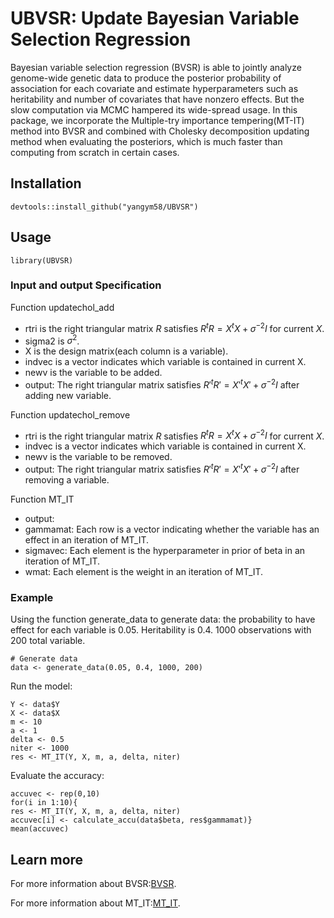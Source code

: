 # UBVSR: Update Bayesian Variable Selection Regression

Bayesian variable selection regression (BVSR) is able to jointly analyze genome-wide genetic data to produce the posterior probability of association for each covariate and estimate hyperparameters such as heritability and number of covariates that have nonzero effects. But the slow computation via MCMC hampered its wide-spread usage. In this package, we incorporate the Multiple-try importance tempering(MT-IT) method into BVSR and combined with Cholesky decomposition updating method when evaluating the posteriors, which is much faster than computing from scratch in certain cases.

## Installation
```{r eval = FALSE}
devtools::install_github("yangym58/UBVSR")
```

## Usage
```{r eval = False}
library(UBVSR)
```

### Input and output Specification
Function updatechol_add
- rtri is the right triangular matrix $R$ satisfies $R^tR=X^tX+\sigma^{-2}I$ for current $X$.
- sigma2 is $\sigma^2$.
- X is the design matrix(each column is a variable).
- indvec is a vector indicates which variable is contained in current X.
- newv is the variable to be added.
- output: The right triangular matrix satisfies $R'^tR'=X'^tX'+\sigma^{-2}I$ after adding new variable.

Function updatechol_remove
- rtri is the right triangular matrix $R$ satisfies $R^tR=X^tX+\sigma^{-2}I$ for current $X$.
- indvec is a vector indicates which variable is contained in current X.
- newv is the variable to be removed.
- output: The right triangular matrix satisfies $R'^tR'=X'^tX'+\sigma^{-2}I$ after removing a variable.

Function MT_IT 
- output:
- gammamat: Each row is a vector indicating whether the variable has an effect in an iteration of MT_IT.
- sigmavec: Each element is the hyperparameter in prior of beta in an iteration of MT_IT.
- wmat: Each element is the weight in an iteration of MT_IT.

### Example
Using the function generate_data to generate data: the probability to have effect for each variable is 0.05. Heritability is 0.4. 1000 observations with 200 total variable.
```{r eval = False}
# Generate data
data <- generate_data(0.05, 0.4, 1000, 200)
```
Run the model:
```{r eval = False}
Y <- data$Y
X <- data$X
m <- 10
a <- 1
delta <- 0.5
niter <- 1000
res <- MT_IT(Y, X, m, a, delta, niter)
```
Evaluate the accuracy:
```{r eval = False}
accuvec <- rep(0,10)
for(i in 1:10){
res <- MT_IT(Y, X, m, a, delta, niter)
accuvec[i] <- calculate_accu(data$beta, res$gammamat)}
mean(accuvec)
```

## Learn more
For more information about BVSR:[BVSR](https://www.ncbi.nlm.nih.gov/pmc/articles/PMC6788783/).

For more information about MT_IT:[MT_IT](https://arxiv.org/abs/2304.06251).




